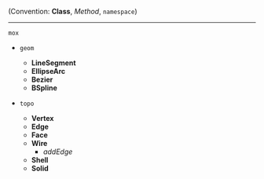

(Convention: **Class**, *Method*, `namespace`)

---
`mox`

* `geom`

  - **LineSegment**
  - **EllipseArc**
  - **Bezier**
  - **BSpline**
  
* `topo`

  - **Vertex**
  - **Edge**
  - **Face**
  - **Wire**
    - *addEdge*
  - **Shell**
  - **Solid**
  



